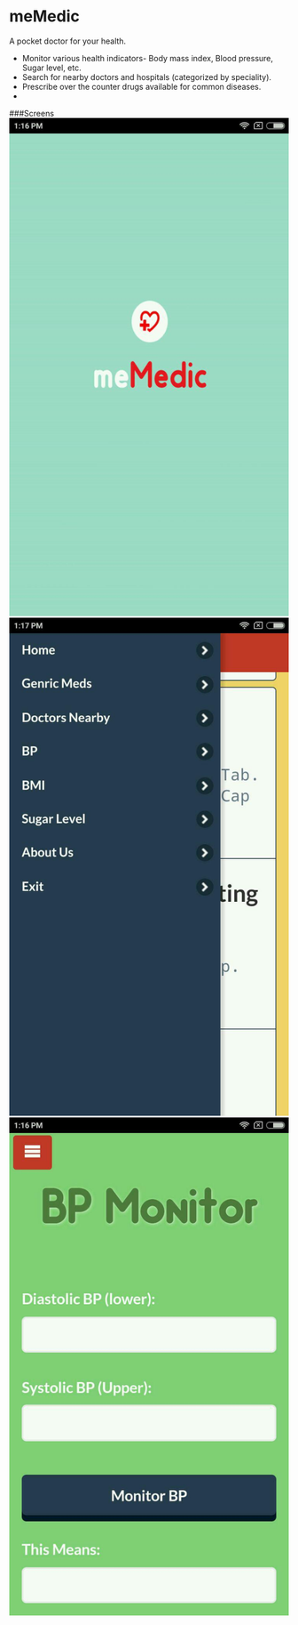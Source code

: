 # meMedic
A pocket doctor for your health.

* Monitor various health indicators- Body mass index, Blood pressure, Sugar level, etc.
* Search for nearby doctors and hospitals (categorized by speciality).
* Prescribe over the counter drugs available for common diseases.
* 

###Screens
![screen 1](https://github.com/ishank26/meMedic/blob/master/m1.jpg)
![screen2](https://github.com/ishank26/meMedic/blob/master/m2.jpg)
![screen3](https://github.com/ishank26/meMedic/blob/master/m3.jpg)

